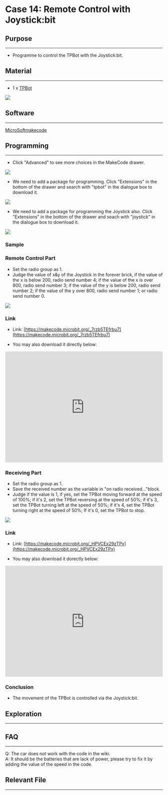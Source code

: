 # Case 14: Remote Control with Joystick:bit

## Purpose
---
- Programme to control the TPBot with the Joystick:bit.

## Material
---

- 1 x [TPBot](https://www.elecfreaks.com/tpbot.html)

![](./images/TPBot_tianpeng_case_01_01.png)

## Software
---
[MicroSoftmakecode](https://makecode.microbit.org/#)


## Programming
---


- Click "Advanced" to see more choices in the MakeCode drawer. 

![](./images/TPBot_tianpeng_case_01_02.png)

- We need to add a package for programming. Click "Extensions" in the bottom of the drawer and search with "tpbot" in the dialogue box to download it.  

![](./images/TPBot_tianpeng_case_01_03.png)

- We need to add a package for programming the Joystick also. Click "Extensions" in the bottom of the drawer and seach with "joystick" in the dialogue box to download it.  

![](./images/TPBot_tianpeng_case_14_03.png)

### Sample

### Remote Control Part

- Set the radio group as 1. 
- Judge the value of x&y of the Joystick in the forever brick, if the value of the x is below 200, radio send number 4;  if the value of the x is over 800, radio send number 3; if the value of the y is below 200, radio send number 2; if the value of the y over 800, radio send number 1; or radio send number 0. 


![](./images/TPBot_tianpeng_case_14_04.png)

### Link
- Link: [https://makecode.microbit.org/_7rzb5TEfrbu7](https://makecode.microbit.org/_7rzb5TEfrbu7)

- You may also download it directly below:

<div style="position:relative;height:0;padding-bottom:70%;overflow:hidden;"><iframe style="position:absolute;top:0;left:0;width:100%;height:100%;" src="https://makecode.microbit.org/#pub:_7rzb5TEfrbu7" frameborder="0" sandbox="allow-popups allow-forms allow-scripts allow-same-origin"></iframe></div>  

### Receiving Part

- Set the radio group as 1. 
- Save the received number as the variable in "on radio received..."block.
- Judge if the value is 1, if yes, set the TPBot moving forward at the speed of 100%; if it's 2, set the TPBot reversing at the speed of 50%; if it's 3, set the TPBot turning left at the speed of 50%;  if it's 4, set the TPBot turning right at the speed of 50%; If it's 0, set the TPBot to stop. 

![](./images/TPBot_tianpeng_case_14_05.png)

### Link
- Link: [https://makecode.microbit.org/_HPVCEx29zTPx](https://makecode.microbit.org/_HPVCEx29zTPx)

- You may also download it dorectly below:

<div style="position:relative;height:0;padding-bottom:70%;overflow:hidden;"><iframe style="position:absolute;top:0;left:0;width:100%;height:100%;" src="https://makecode.microbit.org/#pub:_HPVCEx29zTPx" frameborder="0" sandbox="allow-popups allow-forms allow-scripts allow-same-origin"></iframe></div>  

### Conclusion

- The movement of the TPBot is controlled via the Joystick:bit.

## Exploration
---


## FAQ
---
Q: The car does not work with the code in the wiki.     
A: It should be the batteries that are lack of power, please try to fix it by adding the value of the speed in the code. 


## Relevant File
---

